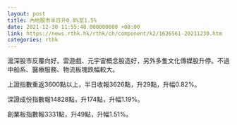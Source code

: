 ```yaml
---
layout: post
title: 內地股市半日升0.8%至1.5%
date: 2021-12-30 11:55:48.000000000 +08:00
link: https://news.rthk.hk/rthk/ch/component/k2/1626561-20211230.htm
categories: rthk
---
```


滬深股市反覆向好。雲遊戲、元宇宙概念股造好，另外多隻文化傳媒股升停。不過中船系、醫療服務、物流板塊跌幅較大。

上證指數重返3600點以上，半日收報3626點，升29點，升幅0.82%。

深證成份指數報14828點，升174點，升幅1.19%。

創業板指數報3331點，升49點，升幅1.51%。
